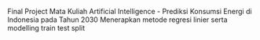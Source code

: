 Final Project Mata Kuliah Artificial Intelligence - Prediksi Konsumsi Energi di Indonesia pada Tahun 2030
Menerapkan metode regresi linier serta modelling train test split
